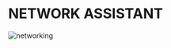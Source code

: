 # NETWORK ASSISTANT

![networking](https://github.com/the-universal-linux-society/subnet-calculator/assets/161962528/5c1487fd-f890-4f41-b412-b8f1e6f28b92)
